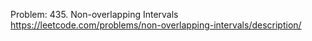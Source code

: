 Problem: 435. Non-overlapping Intervals
https://leetcode.com/problems/non-overlapping-intervals/description/
